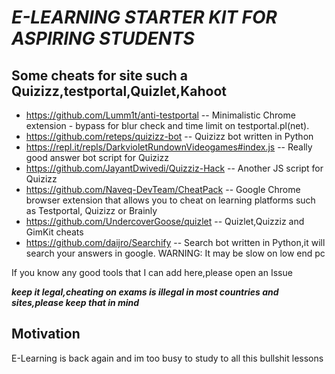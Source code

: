 # ***E-LEARNING STARTER KIT FOR ASPIRING STUDENTS***
## Some cheats for site such a Quizizz,testportal,Quizlet,Kahoot


- https://github.com/Lumm1t/anti-testportal  --  Minimalistic Chrome extension - bypass for blur check and time limit on testportal.pl(net). 
- https://github.com/reteps/quizizz-bot  -- Quizizz bot written in Python
- https://repl.it/repls/DarkvioletRundownVideogames#index.js  -- Really good answer bot script for Quizizz
- https://github.com/JayantDwivedi/Quizziz-Hack -- Another JS script for Quizizz 
- https://github.com/Naveq-DevTeam/CheatPack --  Google Chrome browser extension that allows you to cheat on learning platforms such as Testportal, Quizizz or Brainly
- https://github.com/UndercoverGoose/quizlet -- Quizlet,Quizziz and GimKit cheats
- https://github.com/daijro/Searchify -- Search bot written in Python,it will search your answers in google. WARNING: It may be slow on low end pc





If you know any good tools that I can add here,please open an Issue

 ***keep it legal,cheating on exams is illegal in most countries and sites,please keep that in mind***
## Motivation
E-Learning is back again and im too busy to study to all this bullshit lessons
